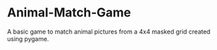 # Animal-Match-Game
A basic game to match animal pictures from a 4x4  masked grid created using pygame. 
